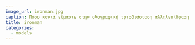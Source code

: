 ```yaml
---
image_url: ironman.jpg
caption: Πόσο κοντά είμαστε στην ολογραφική τρισδιάσταση αλληλεπίδραση ανθρώπου μηχανής; Μέχρι πριν λίγο καιρό ήταν φαντασία τώρα πια είμαστε πολύ πιο κοντά. Η ταχύτητα με την οποία εξελίσεται η τεχνολογία είναι διαρκώς αυξανόμενη και η φαντασία έχει αρχίσει να γίνεται πραγματικότητα.
title: ironman
categories:
  - models
---
```

